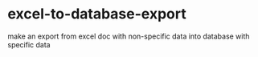 # excel-to-database-export
make an export from excel doc with non-specific data into database with specific data
